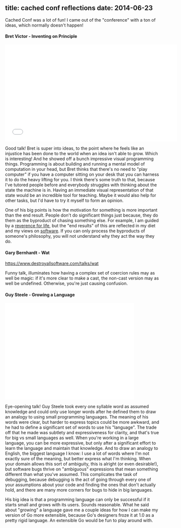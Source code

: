 title: cached conf reflections
date: 2014-06-23
---

Cached Conf was a lot of fun! I came out of the "conference" with a ton of ideas, which normally doesn't happen!

#### Bret Victor - Inventing on Principle

<iframe width="560" height="315" src="//www.youtube.com/embed/PUv66718DII" frameborder="0" allowfullscreen></iframe>

Good talk! Bret is super into ideas, to the point where he feels like an injustice has been done to the world when an idea isn't able to grow. Which is interesting! And he showed off a bunch impressive visual programming things. Programming is about building and running a  mental model of computation in your head, but Bret thinks that there's no need to "play computer" if you have a computer sitting on your desk that you can harness it to do the heavy lifting for you. I think there's some truth to that, because I've tutored people before and everybody struggles with thinking about the state the machine is in. Having an immediate visual representation of that state would be an incredible tool for teaching. Maybe it would also help for other tasks, but I'd have to try it myself to form an opinion.

One of his big points is how the motivation for something is more important than the end result. People don't do significant things just because, they do them as the byproduct of chasing something else. For example, I am guided by a [reverence for life](http://en.wikipedia.org/wiki/Reverence_for_Life), but the "end results" of this are reflected in my diet and my views on [software](http://www.gnu.org/philosophy/free-sw.html). If you can only process the byproducts of someone's philosophy, you will not understand why they act the way they do.

#### Gary Bernhardt - Wat

<a href="https://www.destroyallsoftware.com/talks/wat">https://www.destroyallsoftware.com/talks/wat</a>

Funny talk, illuminates how having a complex set of coercion rules may as well be magic: if it's more clear to make a cast, the non-cast version may as well be undefined. Otherwise, you're just causing confusion.

#### Guy Steele - Growing a Language

<iframe width="420" height="315" src="//www.youtube.com/embed/_ahvzDzKdB0" frameborder="0" allowfullscreen></iframe>

Eye-opening talk! Guy Steele took every one syllable word as assumed knowledge and could only use longer words after he defined them to draw an analogy to using small programming languages. The meaning of his words were clear, but harder to express topics could be more awkward, and he had to define a significant set of words to use his "language". The trade off that he made was subtlety and expressiveness for clarity, and that's true for big vs small languages as well. When you're working in a large language, you can be more expressive, but only after a significant effort to learn the language and maintain that knowledge. And to draw an analogy to English, the biggest language I know: I use a lot of words where I'm not exactly sure of the meaning, but better express what I'm thinking. When your domain allows this sort of ambiguity, this is alright (or even desirable!), but software bugs thrive on "ambiguous" expressions that mean something different than what you've assumed. This complicates the task of debugging, because debugging is the act of going through every one of your assumptions about your code and finding the ones that don't actually hold, and there are many more corners for bugs to hide in big languages.

His big idea is that a programming language can only be successful if it starts small and grows with its users. Sounds reasonable. What he said about "growing" a language gave me a couple ideas for how I can make my version of Go more extensible, because Go's designers froze it at 1.0 as a pretty rigid language. An extensible Go would be fun to play around with.
